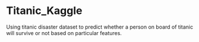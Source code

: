 # Titanic_Kaggle
Using titanic disaster dataset to predict whether a person on board of titanic will survive or not based on particular features.
